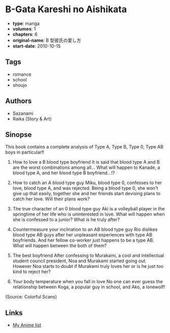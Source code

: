 # B-Gata Kareshi no Aishikata

-   **type**: manga
-   **volumes**: 1
-   **chapters**: 6
-   **original-name**: B 型彼氏の愛し方
-   **start-date**: 2010-10-15

## Tags

-   romance
-   school
-   shoujo

## Authors

-   Sazanami
-   Raika (Story & Art)

## Sinopse

This book contains a complete analysis of Type A, Type B, Type 0, Type AB boys in particular!!

1. How to love a B blood type boyfriend
   It is said that blood type A and B are the worst combinations among all... What will happen to Kanade, a blood type A, and her blood type B boyfriend…!?

2. How to catch an A blood type guy
   Miku, blood type 0, confesses to her love, blood type A, and was rejected. Being a blood type 0, she won't give up that easily, together she and her friends start devising plans to catch her love. Will their plans work?

3. The true character of an 0 blood type guy
   Aki is a volleyball player in the springtime of her life who is uninterested in love. What will happen when she is confessed to a junior? What is he truly after?

4. Countermeasure your inclination to an AB blood type guy
   Rio dislikes blood type AB guys after her unpleasant experiences with type AB boyfriends. And her fellow co-worker just happens to be a type AB. What will happen between the both of them?

5. The best boyfriend
   After confessing to Murakami, a cool and intellectual student council president, Noa and Murakami started going out. However Noa starts to doubt if Murakami truly loves her or is he just too kind to reject her?

6. Your body temperature when you fall in love
   No one can ever guess the relationship between Koga, a popular guy in school, and Ako, a lonewolf!

(Source: Colorful Scans)

## Links

-   [My Anime list](https://myanimelist.net/manga/41929/B-Gata_Kareshi_no_Aishikata)
